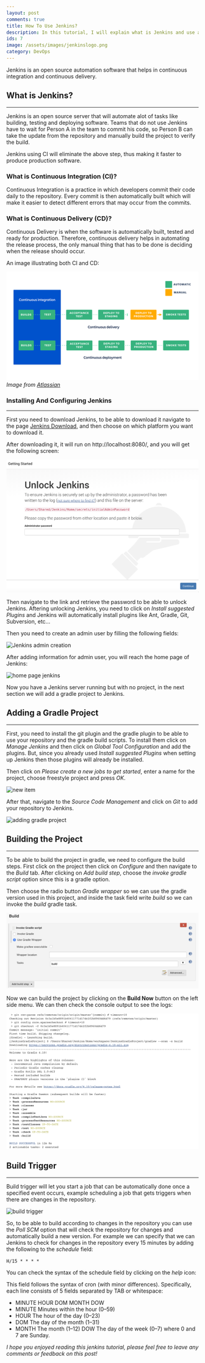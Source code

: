 ```yaml
---
layout: post
comments: true
title: How To Use Jenkins?
description: In this tutorial, I will explain what is Jenkins and use a gradle project in Jenkins as an example.
ids: 7
image: /assets/images/jenkinslogo.png
category: DevOps
---
```


<p class="message"> 
Jenkins is an open source automation software that helps in continuous integration and continuous delivery.
</p>

## What is Jenkins?
---

Jenkins is an open source server that will automate alot of tasks like building, testing and deploying software. Teams that do not use Jenkins have to wait for Person A in the team to commit his code, so Person B can take the update from the repository and manually build the project to verify the build. 

Jenkins using CI will eliminate the above step, thus making it faster to produce production software.

### What is Continuous Integration (CI)?

Continuous Integration is a practice in which developers commit their code daily to the repository. Every commit is then automatically built which will make it easier to detect different errors that may occur from the commits.

### What is Continuous Delivery (CD)?

Continuous Delivery is when the software is automatically built, tested and ready for production. Therefore, continuous delivery helps in automating the release process, the only manual thing that has to be done is deciding when the release should occur.

An image illustrating both CI and CD:

<img src="/assets/images/cicd.png" data-sizes="auto" data-src="/assets/images/cicd.png" alt="graph of CI and CD" class="lazy-loading" data-srcset="/assets/images/cicd.png 300w,
    /assets/images/cicd.png 600w,
    /assets/images/cicd.png 900w">
<cite>Image from [Atlassian](https://www.atlassian.com/continuous-delivery/principles/continuous-integration-vs-delivery-vs-deployment)</cite>

### Installing And Configuring Jenkins
---

First you need to download Jenkins, to be able to download it navigate to the page [Jenkins Download](https://jenkins.io/download/), and then choose on which platform you want to download it.

After downloading it, it will run on http://localhost:8080/, and you will get the following screen:

<img data-sizes="auto" class="lazy-loading" src="/assets/images/jenkinslock.png" data-src="/assets/images/jenkinslock.png" alt="Jenkins first screen" data-srcset="/assets/images/jenkinslock.png 300w,
    /assets/images/jenkinslock.png 600w,
    /assets/images/jenkinslock.png 900w">

Then navigate to the link and retrieve the password to be able to unlock Jenkins. Aftering unlocking Jenkins, you need to click on *Install suggested Plugins* and Jenkins will automatically install plugins like Ant, Gradle, Git, Subversion, etc...

Then you need to create an admin user by filling the following fields:

<img data-sizes="auto" class="lazy-loading" data-src="/assets/images/adminjenkins.png" src="/assets/images/adminjenkins.png" alt="Jenkins admin creation" data-srcset="/assets/images/adminjenkins.png 300w,
    /assets/images/adminjenkins.png 600w,
    /assets/images/adminjenkins.png 900w">

After adding information for admin user, you will reach the home page of Jenkins:

<img data-sizes="auto" class="lazy-loading" data-src="/assets/images/jenkinshomepage.png" src="/assets/images/jenkinshomepage.png" alt="home page jenkins" data-srcset="/assets/images/jenkinshomepage.png 300w,
    /assets/images/jenkinshomepage.png 600w,
    /assets/images/jenkinshomepage.png 900w">

Now you have a Jenkins server running but with no project, in the next section we will add a gradle project to Jenkins.

<script async src="https://pagead2.googlesyndication.com/pagead/js/adsbygoogle.js"></script>
<!-- inside posts -->
<ins class="adsbygoogle"
     style="display:block"
     data-ad-client="ca-pub-8689548599050263"
     data-ad-slot="2590272657"
     data-ad-format="auto"
     data-full-width-responsive="true"></ins>
<script>
     (adsbygoogle = window.adsbygoogle || []).push({});
</script>

## Adding a Gradle Project
----

First, you need to install the git plugin and the gradle plugin to be able to use your repository and the gradle build scripts. To install them click on *Manage Jenkins* and then click on *Global Tool Configuration* and add the plugins. But, since you already used *Install suggested Plugins* when setting up Jenkins then those plugins will already be installed.

Then click on *Please create a new jobs to get started*, enter a name for the project, choose freestyle project and press *OK*.

<img data-sizes="auto" class="lazy-loading"  data-src="/assets/images/jenkinsgradle.png" src="/assets/images/jenkinsgradle.png" alt="new item" data-srcset="/assets/images/jenkinsgradle.png 300w,
    /assets/images/jenkinsgradle.png 600w,
    /assets/images/jenkinsgradle.png 900w">

After that, navigate to the *Source Code Management* and click on *Git* to add your repository to Jenkins.

<img data-sizes="auto" class="lazy-loading" data-src="/assets/images/gitJenkins.png" src="/assets/images/gitJenkins.png" alt="adding gradle project" data-srcset="/assets/images/gitJenkins.png 300w,
    /assets/images/gitJenkins.png 600w,
    /assets/images/gitJenkins.png 900w">

## Building the Project
---

To be able to build the project in gradle, we need to configure the build steps. First click on the project then click on *Configure* and then navigate to the *Build* tab. After clicking on *Add build step*, choose the *invoke gradle script* option since this is a gradle option.

Then choose the radio button *Gradle wrapper* so we can use the gradle version used in this project, and inside the task field write *build* so we can invoke the *build* gradle task.

<img data-sizes="auto" class="lazy-loading" src="/assets/images/gradlebuild.png" data-src="/assets/images/gradlebuild.png" alt="gradle build steps" data-srcset="/assets/images/gradlebuild.png 300w,
    /assets/images/gradlebuild.png 600w,
    /assets/images/gradlebuild.png 900w">

Now we can build the project by clicking on the **Build Now** button on the left side menu. We can then check the console output to see the logs:

<img data-sizes="auto" class="lazy-loading" src="/assets/images/consoleoutput.png" data-src="/assets/images/consoleoutput.png" alt="console output" data-srcset="/assets/images/consoleoutput.png 300w,
    /assets/images/consoleoutput.png 600w,
    /assets/images/consoleoutput.png 900w">

## Build Trigger
---

Build trigger will let you start a job that can be automatically done once a specified event occurs, example scheduling a job that gets triggers when there are changes in the repository.

<img data-sizes="auto" class="lazy-loading" data-src="/assets/images/buildtrigger.png" src="/assets/images/buildtrigger.png" alt="build trigger" data-srcset="/assets/images/buildtrigger.png 300w,
    /assets/images/buildtrigger.png 600w,
    /assets/images/buildtrigger.png 900w">

So, to be able to build according to changes in the repository you can use the *Poll SCM* option that will check the repository for changes and automatically build a new version. For example we can specify that we can Jenkins to check for changes in the repository every 15 minutes by adding the following to the *schedule* field:

```
H/15 * * * *
```

You can check the syntax of the schedule field by clicking on the *help* icon:

This field follows the syntax of cron (with minor differences). Specifically, each line consists of 5 fields separated by TAB or whitespace:
- MINUTE HOUR DOM MONTH DOW
- MINUTE	Minutes within the hour (0–59)
- HOUR	    The hour of the day (0–23)
- DOM	    The day of the month (1–31)
- MONTH	    The month (1–12)
DOW	The day of the week (0–7) where 0 and 7 are Sunday.

*I hope you enjoyed reading this jenkins tutorial, please feel free to leave any comments or feedback on this post!*